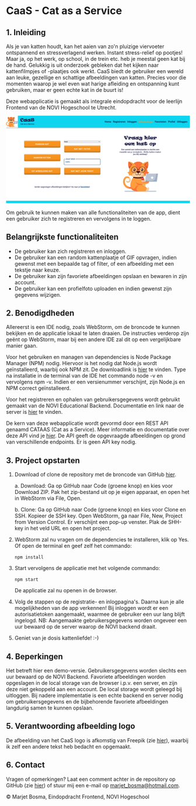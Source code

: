 # CaaS - Cat as a Service

## 1. Inleiding

Als je van katten houdt, kan het aaien van zo'n pluizige viervoeter ontspannend en stressverlagend werken. Instant stress-relief op pootjes! Maar ja, op het werk, op school, in de trein etc. heb je meestal geen kat bij de hand. Gelukkig is uit onderzoek gebleken dat het kijken naar kattenfilmpjes of -plaatjes ook werkt. CaaS biedt de gebruiker een wereld aan leuke, gezellige en schattige afbeeldingen van katten. Precies voor die momenten waarop je wel even wat harige afleiding en ontspanning kunt gebruiken, maar er geen echte kat in de buurt is!

Deze webapplicatie is gemaakt als integrale eindopdracht voor de leerlijn Frontend van de NOVI Hogeschool te Utrecht.

![screenshot](src/assets/screenshot.png)

Om gebruik te kunnen maken van alle functionaliteiten van de app, dient een gebruiker zich te registreren en vervolgens in te loggen.

## Belangrijkste functionaliteiten

- De gebruiker kan zich registreren en inloggen.
- De gebruiker kan een random kattenplaatje of GIF opvragen, indien gewenst met een bepaalde tag of filter, of een afbeelding met een tekstje naar keuze.
- De gebruiker kan zijn favoriete afbeeldingen opslaan en bewaren in zijn account.
- De gebruiker kan een profielfoto uploaden en indien gewenst zijn gegevens wijzigen.

## 2. Benodigdheden

Allereerst is een IDE nodig, zoals WebStorm, om de broncode te kunnen bekijken en de applicatie lokaal te laten draaien. De instructies verderop zijn geënt op WebStorm, maar bij een andere IDE zal dit op een vergelijkbare manier gaan.

Voor het gebruiken en managen van dependencies is Node Package Manager (NPM) nodig. Hiervoor is het nodig dat Node.js wordt geïnstalleerd, waarbij ook NPM zit. De downloadlink is [hier](https://nodejs.org/en/download) te vinden. Type na installatie in de terminal van de IDE het commando node -v en vervolgens npm -v. Indien er een versienummer verschijnt, zijn Node.js en NPM correct geïnstalleerd.

Voor het registreren en ophalen van gebruikersgegevens wordt gebruikt gemaakt van de NOVI Educational Backend. Documentatie en link naar de server is [hier](https://github.com/hogeschoolnovi/novi-educational-backend-documentation) te vinden.

De kern van deze webapplicatie wordt gevormd door een REST API genaamd CATAAS (Cat as a Service). Meer informatie en documentatie over deze API vind je [hier](https://cataas.com/#/). De API geeft de opgevraagde afbeeldingen op grond van verschillende endpoints. Er is geen API key nodig.

## 3. Project opstarten

1. Download of clone de repository met de broncode van GitHub [hier](https://github.com/MarjetBosma/NOVI-frontend-eindopdracht-CaaS).
    
   a. Download: Ga op GitHub naar Code (groene knop) en kies voor Download ZIP. Pak het zip-bestand uit op je eigen apparaat, en open het in WebStorm via File, Open.

   b. Clone: Ga op GitHub naar Code (groene knop) en kies voor Clone en SSH. Kopieer de SSH key. Open WebStorm, ga naar File, New, Project from Version Control. Er verschijnt een pop-up venster. Plak de SHH-key in het veld URL en open het project.


2. WebStorm zal nu vragen om de dependencies te installeren, klik op Yes. Of open de terminal en geef zelf het commando: 

    ```shell
    npm install
    ```
 
  
3. Start vervolgens de applicatie met het volgende commando:

    ```shell
    npm start
    ```
    De applicatie zal nu openen in de browser.


4. Volg de stappen op de registratie- en inlogpagina's. Daarna kun je alle mogelijkheden van de app verkennen! Bij inloggen wordt er een autorisatietoken aangemaakt, waarmee de gebruiker een uur lang blijft ingelogd. NB: Aangemaakte gebruikersgegevens worden ongeveer een uur bewaard op de server waarop de NOVI backend draait.


5. Geniet van je dosis kattenliefde! :-)

## 4. Beperkingen

Het betreft hier een demo-versie. Gebruikersgegevens worden slechts een uur bewaard op de NOVI Backend. Favoriete afbeeldingen worden opgeslagen in de local storage van de browser i.p.v. een server, en zijn deze niet gekoppeld aan een account. De local storage wordt geleegd bij uitloggen.
Bij nadere implementatie is een echte backend en server nodig om gebruikersgegevens en de bijbehorende favoriete afbeeldingen langdurig samen te kunnen opslaan.  

## 5. Verantwoording afbeelding logo

De afbeelding van het CaaS logo is afkomstig van Freepik (zie [hier](https://www.freepik.com/free-vector/flat-design-creative-nerd-logo-template_20827096.htm#page=9&query=cat%20logo&position=23&from_view=search&track=ais)), waarbij ik zelf een andere tekst heb bedacht en opgemaakt.

## 6. Contact

Vragen of opmerkingen? Laat een comment achter in de repository op GitHub (zie [hier](https://github.com/MarjetBosma/NOVI-frontend-eindopdracht-CaaS)) of stuur mij een e-mail op marjet_bosma@hotmail.com.

© Marjet Bosma, Eindopdracht Frontend, NOVI Hogeschool